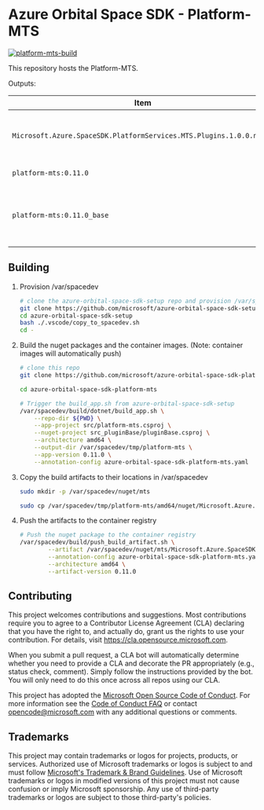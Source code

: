# Azure Orbital Space SDK - Platform-MTS

[![platform-mts-build](https://github.com/microsoft/azure-orbital-space-sdk-platform-mts/actions/workflows/platform-mts-build-publish.yaml/badge.svg)](https://github.com/microsoft/azure-orbital-space-sdk-platform-mts/actions/workflows/platform-mts-build-publish.yaml)

This repository hosts the Platform-MTS.

Outputs:

| Item                                                                | Description                                                             |
| ------------------------------------------------------------------- | ----------------------------------------------------------------------- |
| `Microsoft.Azure.SpaceSDK.PlatformServices.MTS.Plugins.1.0.0.nupkg` | DotNet Nuget Package for building Platform-MTS Plugins                  |
| `platform-mts:0.11.0`                                               | Container image for app                                                 |
| `platform-mts:0.11.0_base`                                          | Base container image for app.  Requires SpaceSDK_Base and build service |

## Building

1. Provision /var/spacedev

    ```bash
    # clone the azure-orbital-space-sdk-setup repo and provision /var/spacedev
    git clone https://github.com/microsoft/azure-orbital-space-sdk-setup
    cd azure-orbital-space-sdk-setup
    bash ./.vscode/copy_to_spacedev.sh
    cd -
    ```

1. Build the nuget packages and the container images.  (Note: container images will automatically push)

    ```bash
    # clone this repo
    git clone https://github.com/microsoft/azure-orbital-space-sdk-platform-mts

    cd azure-orbital-space-sdk-platform-mts

    # Trigger the build_app.sh from azure-orbital-space-sdk-setup
    /var/spacedev/build/dotnet/build_app.sh \
        --repo-dir ${PWD} \
        --app-project src/platform-mts.csproj \
        --nuget-project src_pluginBase/pluginBase.csproj \
        --architecture amd64 \
        --output-dir /var/spacedev/tmp/platform-mts \
        --app-version 0.11.0 \
        --annotation-config azure-orbital-space-sdk-platform-mts.yaml
    ```

1. Copy the build artifacts to their locations in /var/spacedev

    ```bash
    sudo mkdir -p /var/spacedev/nuget/mts

    sudo cp /var/spacedev/tmp/platform-mts/amd64/nuget/Microsoft.Azure.SpaceSDK.PlatformServices.MessageTranslationService.Plugins.0.11.0.nupkg /var/spacedev/nuget/mts
    ```

1. Push the artifacts to the container registry

    ```bash
    # Push the nuget package to the container registry
    /var/spacedev/build/push_build_artifact.sh \
            --artifact /var/spacedev/nuget/mts/Microsoft.Azure.SpaceSDK.PlatformServices.MessageTranslationService.Plugins.0.11.0.nupkg \
            --annotation-config azure-orbital-space-sdk-platform-mts.yaml \
            --architecture amd64 \
            --artifact-version 0.11.0
    ```

## Contributing

This project welcomes contributions and suggestions.  Most contributions require you to agree to a
Contributor License Agreement (CLA) declaring that you have the right to, and actually do, grant us
the rights to use your contribution. For details, visit https://cla.opensource.microsoft.com.

When you submit a pull request, a CLA bot will automatically determine whether you need to provide
a CLA and decorate the PR appropriately (e.g., status check, comment). Simply follow the instructions
provided by the bot. You will only need to do this once across all repos using our CLA.

This project has adopted the [Microsoft Open Source Code of Conduct](https://opensource.microsoft.com/codeofconduct/).
For more information see the [Code of Conduct FAQ](https://opensource.microsoft.com/codeofconduct/faq/) or
contact [opencode@microsoft.com](mailto:opencode@microsoft.com) with any additional questions or comments.

## Trademarks

This project may contain trademarks or logos for projects, products, or services. Authorized use of Microsoft
trademarks or logos is subject to and must follow
[Microsoft's Trademark & Brand Guidelines](https://www.microsoft.com/en-us/legal/intellectualproperty/trademarks/usage/general).
Use of Microsoft trademarks or logos in modified versions of this project must not cause confusion or imply Microsoft sponsorship.
Any use of third-party trademarks or logos are subject to those third-party's policies.

